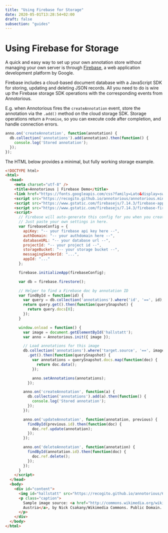 ```yaml
---
title: "Using Firebase for Storage"
date: 2020-05-01T13:28:54+02:00
draft: false
subsection: "guides"
---
```


# Using Firebase for Storage

A quick and easy way to set up your own annotation store without managing your own server is 
through [Firebase](https://firebase.google.com/), a web application development platform by Google.
 
Firebase includes a cloud-based document database with a JavaScript SDK for storing, updating and 
deleting JSON records. All you need to do is wire up the Firebase storage SDK operations with the corresponding events from Annotorious.

E.g. when Annotorious fires the `createAnnotation` event, store the annotation
via the `.add()` method on the cloud storage SDK. Storage operations return a `Promise`, so you can execute
code after completion, and handle connection errors.

```javascript
anno.on('createAnnotation', function(annotation) {
  db.collection('annotations').add(annotation).then(function() {
    console.log('Stored annotation');
  });
});
```

The HTML below provides a minimal, but fully working storage example.

```html
<!DOCTYPE html>
<html>
  <head>
    <meta charset="utf-8" />
    <title>Annotorious | Firebase Demo</title>
    <link href="https://fonts.googleapis.com/css?family=Lato&display=swap" rel="stylesheet">
    <script src="https://recogito.github.io/annotorious/annotorious.min.js"></script>
    <script src="https://www.gstatic.com/firebasejs/7.14.3/firebase-app.js"></script>
    <script src="https://www.gstatic.com/firebasejs/7.14.3/firebase-firestore.js"></script>
    <script>
      // Firebase will auto-generate this config for you when you create your app.
      // Just paste your own settings in here.
      var firebaseConfig = {
        apiKey: "-- your firebase api key here --",
        authDomain: "-- your authdomain here --",
        databaseURL: "-- your database url --",
        projectId: "-- your project id --",
        storageBucket: "-- your storage bucket --",
        messagingSenderId: "...",
        appId: "..."
      };

      firebase.initializeApp(firebaseConfig);

      var db = firebase.firestore();

      // Helper to find a Firebase doc by annotation ID
      var findById = function(id) {
        var query = db.collection('annotations').where('id', '==', id);
        return query.get().then(function(querySnapshot) {
          return query.docs[0];
        });
      }

      window.onload = function() {
        var image = document.getElementById('hallstatt');
        var anno = Annotorious.init({ image });

        // Load annotations for this image
        db.collection('annotations').where('target.source', '==', image.src)
          .get().then(function(querySnapshot) {
            var annotations = querySnapshot.docs.map(function(doc) { 
              return doc.data(); 
            });

            anno.setAnnotations(annotations);
          });

        anno.on('createAnnotation', function(a) {
          db.collection('annotations').add(a).then(function() {
            console.log('Stored annotation');
          });
        });

        anno.on('updateAnnotation', function(annotation, previous) {
          findById(previous.id).then(function(doc) {
            doc.ref.update(annotation);
          });
        });

        anno.on('deleteAnnotation', function(annotation) {
          findById(annotation.id).then(function(doc) {
            doc.ref.delete();
          });
        });
      }
    </script>
  </head>
  <body>
    <div id="content">      
      <img id="hallstatt" src="https://recogito.github.io/annotorious/640px-Hallstatt.jpg">
      <p class="caption">
        Sample image source: <a href="http://commons.wikimedia.org/wiki/File:Hallstatt_300.jpg">Hallstatt,
        Austria</a>, by Nick Csakany/Wikimedia Commons. Public Domain.
      </p>
    </div>
  </body>
</html>
```